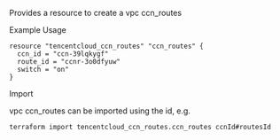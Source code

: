Provides a resource to create a vpc ccn_routes

Example Usage

```hcl
resource "tencentcloud_ccn_routes" "ccn_routes" {
  ccn_id = "ccn-39lqkygf"
  route_id = "ccnr-3o0dfyuw"
  switch = "on"
}
```

Import

vpc ccn_routes can be imported using the id, e.g.

```
terraform import tencentcloud_ccn_routes.ccn_routes ccnId#routesId
```